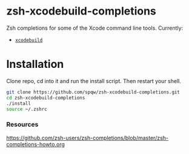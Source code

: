 # zsh-xcodebuild-completions

Zsh completions for some of the Xcode command line tools. Currently:

- [`xcodebuild`](https://developer.apple.com/library/mac/documentation/Darwin/Reference/ManPages/man1/xcodebuild.1.html)

# Installation

Clone repo, cd into it and run the install script.
Then restart your shell.

```sh
git clone https://github.com/spqw/zsh-xcodebuild-completions.git
cd zsh-xcodebuild-completions
./install
source ~/.zshrc
```

### Resources

<https://github.com/zsh-users/zsh-completions/blob/master/zsh-completions-howto.org>
